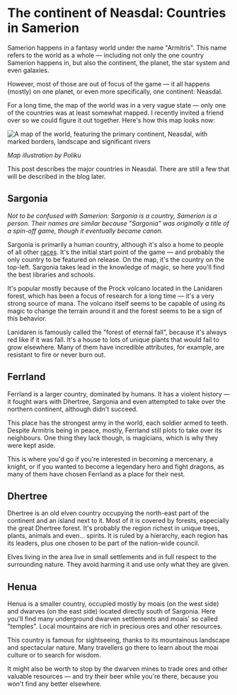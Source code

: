# The continent of Neasdal: Countries in Samerion

Samerion happens in a fantasy world under the name "Armitris". This name refers to the world as a whole — including
not only the one country Samerion happens in, but also the continent, the planet, the star system and even galaxies.

However, most of those are out of focus of the game — it all happens (mostly) on one planet, or even more specifically,
one continent: Neasdal.

For a long time, the map of the world was in a very vague state — only one of the countries was at least somewhat
mapped. I recently invited a friend over so we could figure it out together. Here's how this map looks now:

![A map of the world, featuring the primary continent, Neasdal, with marked borders, landscape and significant
rivers](/res/img/samerion-map.png)

*Map illustration by Poliku*

This post describes the major countries in Neasdal. There are still a few that will be described in the blog later.

## Sargonia

*Not to be confused with Samerion: Sargonia is a country, Samerion is a person. Their names are similar because
"Sargonia" was originally a title of a spin-off game, though it eventually became canon.*

Sargonia is primarily a human country, although it's also a home to people of all other [races]. It's the initial
start point of the game — and probably the only country to be featured on release. On the map, it's the country
on the top-left. Sargonia takes lead in the knowledge of magic, so here you'll find the best libraries and schools.

It's popular mostly because of the Prock volcano located in the Lanidaren forest, which has been a focus of research
for a long time — it's a very strong source of mana. The volcano itself seems to be capable of using its magic to
change the terrain around it and the forest seems to be a sign of this behavior.

Lanidaren is famously called the "forest of eternal fall", because it's always red like if it was fall. It's a house
to lots of unique plants that would fail to grow elsewhere. Many of them have incredible attributes, for example, are
resistant to fire or never burn out.

[races]: /blog/2021-04-09-races.md

## Ferrland

Ferrland is a larger country, dominated by humans. It has a violent history — it fought wars with Dhertree, Sargonia
and even attempted to take over the northern continent, although didn't succeed.

This place has the strongest army in the world, each soldier armed to teeth. Despite Armitris being in peace, mostly,
Ferrland still plots to take over its neighbours. One thing they lack though, is magicians, which is why they were
kept aside.

This is where you'd go if you're interested in becoming a mercenary, a knight, or if you wanted to become a legendary
hero and fight dragons, as many of them have chosen Ferrland as a place for their nest.

## Dhertree

Dhertree is an old elven country occupying the north-east part of the continent and an island next to it. Most of it is
covered by forests, especially the great Dhertree forest.  It's probably the region richest in unique trees, plants,
animals and even… spirits. It is ruled by a hierarchy, each region has its leaders, plus one chosen to be part of the
nation-wide council.

Elves living in the area live in small settlements and in full respect to the surrounding nature. They avoid harming it
and use only what they are given.

## Henua

Henua is a smaller country, occupied mostly by moais (on the west side) and dwarves (on the east side) located directly
south of Sargonia. Here you'll find many underground dwarven settlements and moais' so called "temples". Local mountains
are rich in precious ores and other resources.

This country is famous for sightseeing, thanks to its mountainous landscape and spectacular nature. Many travellers
go there to learn about the moai culture or to search for wisdom.

It might also be worth to stop by the dwarven mines to trade ores and other valuable resources — and try their beer
while you're there, because you won't find any better elsewhere.
